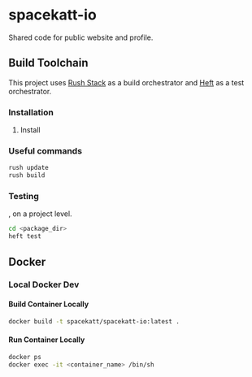 # spacekatt-io

Shared code for public website and profile.

## Build Toolchain

This project uses [Rush Stack](https://rushstack.io/) as a build orchestrator and [Heft](https://rushstack.io/pages/heft/overview/) as a test orchestrator.

### Installation

1. Install

### Useful commands

```bash
rush update
rush build
```

### Testing

, on a project level.

```bash
cd <package_dir>
heft test
```

## Docker

### Local Docker Dev

#### Build Container Locally

```bash
docker build -t spacekatt/spacekatt-io:latest .
```

#### Run Container Locally

```bash
docker ps
docker exec -it <container_name> /bin/sh
```
